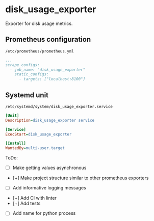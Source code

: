 # disk_usage_exporter
Exporter for disk usage metrics.

## Prometheus configuration
`/etc/prometheus/prometheus.yml`
```yml
...
scrape_configs:
  - job_name: "disk_usage_exporter"
    static_configs:
      - targets: ["localhost:8100"] 
```

## Systemd unit
`/etc/systemd/system/disk_usage_exporter.service`
```ini
[Unit]
Description=disk_usage_exporter service

[Service]
ExecStart=disk_usage_exporter

[Install]
WantedBy=multi-user.target
```

ToDo:
- [ ] Make getting values asynchronous
- [+] Make project structure similar to other prometheus exporters
- [ ] Add informative logging messages
- [+] Add CI with linter
- [+] Add tests
- [ ] Add name for python process

